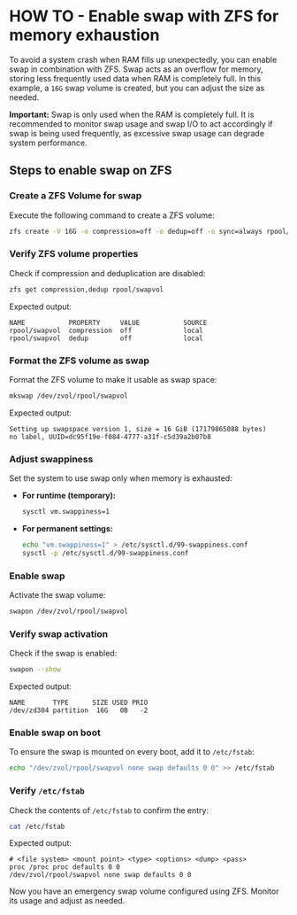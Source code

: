 # HOW TO - Enable swap with ZFS for memory exhaustion

To avoid a system crash when RAM fills up unexpectedly, you can enable swap in combination with ZFS. Swap acts as an overflow for memory, storing less frequently used data when RAM is completely full. In this example, a `16G` swap volume is created, but you can adjust the size as needed.

**Important:** Swap is only used when the RAM is completely full. It is recommended to monitor swap usage and swap I/O to act accordingly if swap is being used frequently, as excessive swap usage can degrade system performance.

## Steps to enable swap on ZFS

### Create a ZFS Volume for swap

Execute the following command to create a ZFS volume:

```bash
zfs create -V 16G -o compression=off -o dedup=off -o sync=always rpool/swapvol
```

### Verify ZFS volume properties

Check if compression and deduplication are disabled:

```bash
zfs get compression,dedup rpool/swapvol
```

Expected output:

```
NAME           PROPERTY     VALUE           SOURCE
rpool/swapvol  compression  off             local
rpool/swapvol  dedup        off             local
```

### Format the ZFS volume as swap

Format the ZFS volume to make it usable as swap space:

```bash
mkswap /dev/zvol/rpool/swapvol
```

Expected output:

```
Setting up swapspace version 1, size = 16 GiB (17179865088 bytes)
no label, UUID=dc95f19e-f084-4777-a31f-c5d39a2b07b8
```

### Adjust swappiness

Set the system to use swap only when memory is exhausted:

- **For runtime (temporary):**

  ```bash
  sysctl vm.swappiness=1
  ```
- **For permanent settings:**

  ```bash
  echo "vm.swappiness=1" > /etc/sysctl.d/99-swappiness.conf
  sysctl -p /etc/sysctl.d/99-swappiness.conf
  ```

### Enable swap

Activate the swap volume:

```bash
swapon /dev/zvol/rpool/swapvol
```

### Verify swap activation

Check if the swap is enabled:

```bash
swapon --show
```

Expected output:

```
NAME       TYPE      SIZE USED PRIO
/dev/zd304 partition  16G   0B   -2
```

### Enable swap on boot

To ensure the swap is mounted on every boot, add it to `/etc/fstab`:

```bash
echo "/dev/zvol/rpool/swapvol none swap defaults 0 0" >> /etc/fstab
```

### Verify `/etc/fstab`

Check the contents of `/etc/fstab` to confirm the entry:

```bash
cat /etc/fstab
```

Expected output:

```
# <file system> <mount point> <type> <options> <dump> <pass>
proc /proc proc defaults 0 0
/dev/zvol/rpool/swapvol none swap defaults 0 0
```

Now you have an emergency swap volume configured using ZFS. Monitor its usage and adjust as needed.
